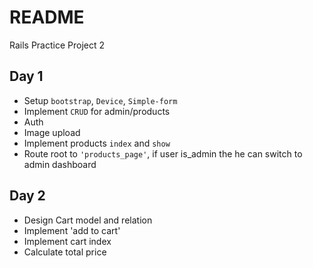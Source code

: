# README

Rails Practice Project 2

## Day 1
-  Setup `bootstrap`, `Device`, `Simple-form`
-  Implement `CRUD` for admin/products
-  Auth
-  Image upload
-  Implement products `index` and `show`
-  Route root to `'products_page'`, if user is_admin the he can switch to admin dashboard

## Day 2
- Design Cart model and relation
- Implement 'add to cart'
- Implement cart index
- Calculate total price
